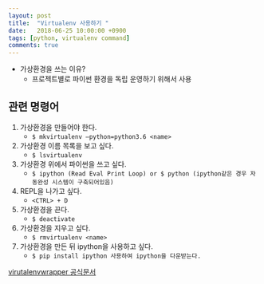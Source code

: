 ```yaml
---
layout: post
title:  "Virtualenv 사용하기 "
date:   2018-06-25 10:00:00 +0900
tags: [python, virtualenv command]
comments: true
---
```


- 가상환경을 쓰는 이유?
	- 프로젝트별로 파이썬 환경을 독립 운영하기 위해서 사용

## 관련 명령어

1. 가상환경을 만들어야 한다.
	- `$ mkvirtualenv —python=python3.6 <name>`
2. 가상환경 이름 목록을 보고 싶다.
	- `$ lsvirtualenv`
3. 가상환경 위에서 파이썬을 쓰고 싶다.
	- `$ ipython (Read Eval Print Loop) or $ python (ipython같은 경우 자동완성 시스템이 구축되어있음)`
4. REPL을 나가고 싶다.
	- `<CTRL> + D`
5. 가상환경을 끈다.
	- `$ deactivate`
6. 가상환경을 지우고 싶다.
	- `$ rmvirtualenv <name>`
7. 가상환경을 만든 뒤 ipython을 사용하고 싶다.
	- `$ pip install ipython 사용하여 ipython을 다운받는다.`

[virutalenvwrapper 공식문서](http://virtualenvwrapper.readthedocs.io/en/latest/)
